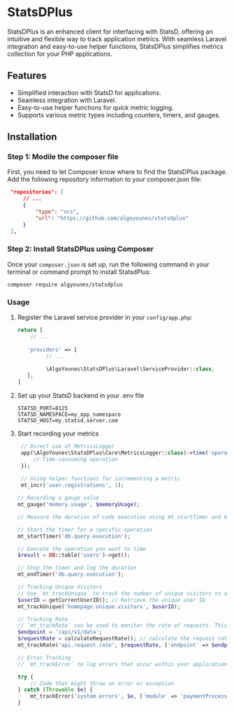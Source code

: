 # StatsDPlus

StatsDPlus is an enhanced client for interfacing with StatsD, offering an intuitive and flexible way to track application metrics. With seamless Laravel integration and easy-to-use helper functions, StatsDPlus simplifies metrics collection for your PHP applications.

## Features

- Simplified interaction with StatsD for applications.
- Seamless integration with Laravel.
- Easy-to-use helper functions for quick metric logging.
- Supports various metric types including counters, timers, and gauges.

## Installation


### Step 1: Modile the composer file

First, you need to let Composer know where to find the StatsDPlus package. Add the following repository information to your composer.json file:

```json
 "repositories": [
     // ... 
     {
         "type": "vcs",
         "url": "https://github.com/algoyounes/statsdplus"
     }
 ],
```


### Step 2: Install StatsDPlus using Composer

Once your `composer.json` is set up, run the following command in your terminal or command prompt to install StatsdPlus:

```shell
composer require algyounes/statsdplus
```


### Usage

1. Register the Laravel service provider in your `config/app.php`:

   ```php
   return [
       // ...
       
      'providers' => [
            // ...
            
            \AlgoYounes\StatsDPlus\Laravel\ServiceProvider::class,
      ],
   ]
   ``` 

2. Set up your StatsD backend in your .env file

   ```shell
   STATSD_PORT=8125
   STATSD_NAMESPACE=my_app_namespace
   STATSD_HOST=my.statsd.server.com
   ```

3. Start recording your metrics

   ```php
    // Direct use of MetricsLogger
    app(\AlgoYounes\StatsDPlus\Core\MetricsLogger::class)->time('operation.duration', function () {
        // Time-consuming operation
    });
    
    // Using helper functions for incrementing a metric
    mt_incr('user.registrations', 1);
   
   // Recording a gauge value
   mt_gauge('memory.usage', $memoryUsage);
   
   // Measure the duration of code execution using mt_startTimer and mt_endTimer :

   // Start the timer for a specific operation
   mt_startTimer('db.query.execution');
   
   // Execute the operation you want to time
   $result = DB::table('users')->get();
   
   // Stop the timer and log the duration
   mt_endTimer('db.query.execution');

   // Tracking Unique Visitors
   // Use `mt_trackUnique` to track the number of unique visitors to a specific page in the application. This method is ideal for understanding user engagement and reach.
   $userID = getCurrentUserID(); // Retrieve the unique user ID
   mt_trackUnique('homepage.unique.visitors', $userID);

   // Tracking Rate
   // `mt_trackRate` can be used to monitor the rate of requests. This is useful for identifying usage patterns and potential bottlenecks.
   $endpoint = '/api/v1/data';
   $requestRate = calculateRequestRate(); // calculate the request rate
   mt_trackRate('api.request.rate', $requestRate, ['endpoint' => $endpoint]);

   // Error Tracking 
   // `mt_trackError` to log errors that occur within your application. This function helps in identifying and responding to issues promptly.
   
   try {
       // Code that might throw an error or exception
   } catch (Throwable $e) {
       mt_trackError('system.errors', $e, ['module' => 'paymentProcessing']);
   }
   
   ```
